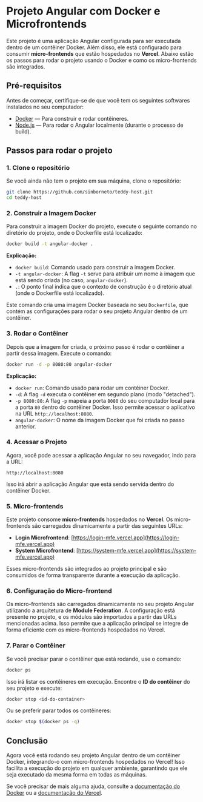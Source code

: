 
# **Projeto Angular com Docker e Microfrontends**

Este projeto é uma aplicação Angular configurada para ser executada dentro de um contêiner Docker. Além disso, ele está configurado para consumir **micro-frontends** que estão hospedados no **Vercel**. Abaixo estão os passos para rodar o projeto usando o Docker e como os micro-frontends são integrados.

## **Pré-requisitos**

Antes de começar, certifique-se de que você tem os seguintes softwares instalados no seu computador:

- [Docker](https://www.docker.com/get-started) — Para construir e rodar contêineres.
- [Node.js](https://nodejs.org/) — Para rodar o Angular localmente (durante o processo de build).

## **Passos para rodar o projeto**

### 1. **Clone o repositório**

Se você ainda não tem o projeto em sua máquina, clone o repositório:

```bash
git clone https://github.com/sinborneto/teddy-host.git
cd teddy-host
```

### 2. **Construir a Imagem Docker**

Para construir a imagem Docker do projeto, execute o seguinte comando no diretório do projeto, onde o Dockerfile está localizado:

```bash
docker build -t angular-docker .
```

**Explicação:**

- `docker build`: Comando usado para construir a imagem Docker.
- `-t angular-docker`: A flag `-t` serve para atribuir um nome à imagem que está sendo criada (no caso, `angular-docker`).
- `.`: O ponto final indica que o contexto de construção é o diretório atual (onde o Dockerfile está localizado).

Este comando cria uma imagem Docker baseada no seu `Dockerfile`, que contém as configurações para rodar o seu projeto Angular dentro de um contêiner.

### 3. **Rodar o Contêiner**

Depois que a imagem for criada, o próximo passo é rodar o contêiner a partir dessa imagem. Execute o comando:

```bash
docker run -d -p 8080:80 angular-docker
```

**Explicação:**

- `docker run`: Comando usado para rodar um contêiner Docker.
- `-d`: A flag `-d` executa o contêiner em segundo plano (modo "detached").
- `-p 8080:80`: A flag `-p` mapeia a porta `8080` do seu computador local para a porta `80` dentro do contêiner Docker. Isso permite acessar o aplicativo na URL `http://localhost:8080`.
- `angular-docker`: O nome da imagem Docker que foi criada no passo anterior.

### 4. **Acessar o Projeto**

Agora, você pode acessar a aplicação Angular no seu navegador, indo para a URL:

```
http://localhost:8080
```

Isso irá abrir a aplicação Angular que está sendo servida dentro do contêiner Docker.

### 5. **Micro-frontends**

Este projeto consome **micro-frontends** hospedados no **Vercel**. Os micro-frontends são carregados dinamicamente a partir das seguintes URLs:

- **Login Microfrontend**: [https://login-mfe.vercel.app](https://login-mfe.vercel.app)
- **System Microfrontend**: [https://system-mfe.vercel.app](https://system-mfe.vercel.app)

Esses micro-frontends são integrados ao projeto principal e são consumidos de forma transparente durante a execução da aplicação.

### 6. **Configuração do Micro-frontend**

Os micro-frontends são carregados dinamicamente no seu projeto Angular utilizando a arquitetura de **Module Federation**. A configuração está presente no projeto, e os módulos são importados a partir das URLs mencionadas acima. Isso permite que a aplicação principal se integre de forma eficiente com os micro-frontends hospedados no Vercel.

### 7. **Parar o Contêiner**

Se você precisar parar o contêiner que está rodando, use o comando:

```bash
docker ps
```

Isso irá listar os contêineres em execução. Encontre o **ID do contêiner** do seu projeto e execute:

```bash
docker stop <id-do-container>
```

Ou se preferir parar todos os contêineres:

```bash
docker stop $(docker ps -q)
```

## **Conclusão**

Agora você está rodando seu projeto Angular dentro de um contêiner Docker, integrando-o com micro-frontends hospedados no Vercel! Isso facilita a execução do projeto em qualquer ambiente, garantindo que ele seja executado da mesma forma em todas as máquinas.

Se você precisar de mais alguma ajuda, consulte a [documentação do Docker](https://docs.docker.com/) ou a [documentação do Vercel](https://vercel.com/docs).
